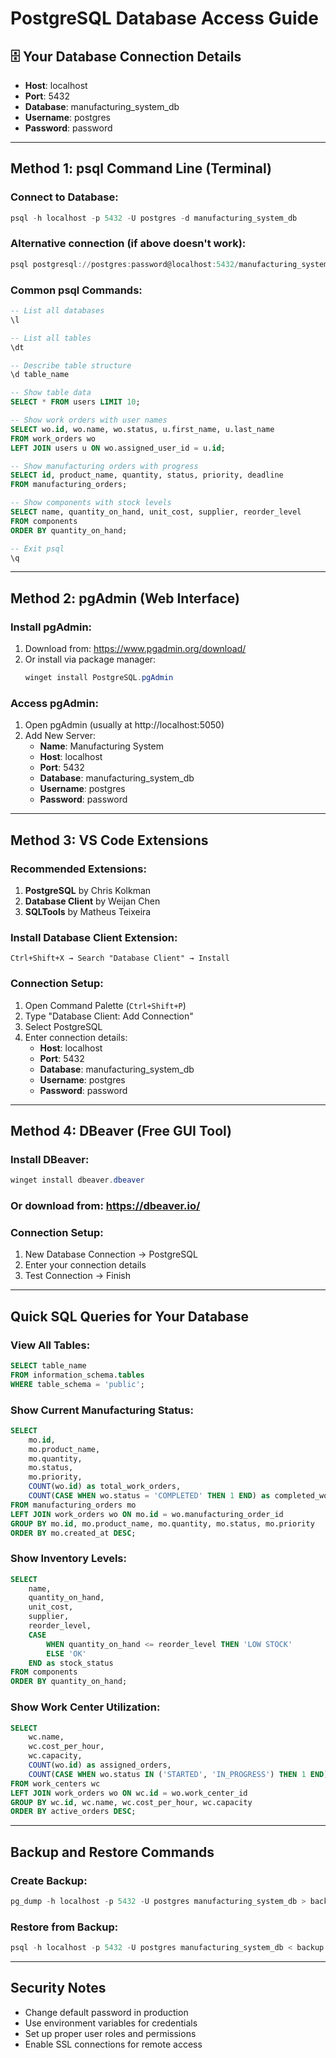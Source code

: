 # PostgreSQL Database Access Guide

## 🗄️ **Your Database Connection Details**
- **Host**: localhost
- **Port**: 5432
- **Database**: manufacturing_system_db
- **Username**: postgres  
- **Password**: password

---

## **Method 1: psql Command Line (Terminal)**

### Connect to Database:
```powershell
psql -h localhost -p 5432 -U postgres -d manufacturing_system_db
```

### Alternative connection (if above doesn't work):
```powershell
psql postgresql://postgres:password@localhost:5432/manufacturing_system_db
```

### Common psql Commands:
```sql
-- List all databases
\l

-- List all tables
\dt

-- Describe table structure
\d table_name

-- Show table data
SELECT * FROM users LIMIT 10;

-- Show work orders with user names
SELECT wo.id, wo.name, wo.status, u.first_name, u.last_name 
FROM work_orders wo 
LEFT JOIN users u ON wo.assigned_user_id = u.id;

-- Show manufacturing orders with progress
SELECT id, product_name, quantity, status, priority, deadline 
FROM manufacturing_orders;

-- Show components with stock levels
SELECT name, quantity_on_hand, unit_cost, supplier, reorder_level 
FROM components 
ORDER BY quantity_on_hand;

-- Exit psql
\q
```

---

## **Method 2: pgAdmin (Web Interface)**

### Install pgAdmin:
1. Download from: https://www.pgadmin.org/download/
2. Or install via package manager:
   ```powershell
   winget install PostgreSQL.pgAdmin
   ```

### Access pgAdmin:
1. Open pgAdmin (usually at http://localhost:5050)
2. Add New Server:
   - **Name**: Manufacturing System
   - **Host**: localhost
   - **Port**: 5432
   - **Database**: manufacturing_system_db
   - **Username**: postgres
   - **Password**: password

---

## **Method 3: VS Code Extensions**

### Recommended Extensions:
1. **PostgreSQL** by Chris Kolkman
2. **Database Client** by Weijan Chen
3. **SQLTools** by Matheus Teixeira

### Install Database Client Extension:
```
Ctrl+Shift+X → Search "Database Client" → Install
```

### Connection Setup:
1. Open Command Palette (`Ctrl+Shift+P`)
2. Type "Database Client: Add Connection"
3. Select PostgreSQL
4. Enter connection details:
   - **Host**: localhost
   - **Port**: 5432
   - **Database**: manufacturing_system_db
   - **Username**: postgres
   - **Password**: password

---

## **Method 4: DBeaver (Free GUI Tool)**

### Install DBeaver:
```powershell
winget install dbeaver.dbeaver
```

### Or download from: https://dbeaver.io/

### Connection Setup:
1. New Database Connection → PostgreSQL
2. Enter your connection details
3. Test Connection → Finish

---

## **Quick SQL Queries for Your Database**

### View All Tables:
```sql
SELECT table_name 
FROM information_schema.tables 
WHERE table_schema = 'public';
```

### Show Current Manufacturing Status:
```sql
SELECT 
    mo.id,
    mo.product_name,
    mo.quantity,
    mo.status,
    mo.priority,
    COUNT(wo.id) as total_work_orders,
    COUNT(CASE WHEN wo.status = 'COMPLETED' THEN 1 END) as completed_work_orders
FROM manufacturing_orders mo
LEFT JOIN work_orders wo ON mo.id = wo.manufacturing_order_id
GROUP BY mo.id, mo.product_name, mo.quantity, mo.status, mo.priority
ORDER BY mo.created_at DESC;
```

### Show Inventory Levels:
```sql
SELECT 
    name,
    quantity_on_hand,
    unit_cost,
    supplier,
    reorder_level,
    CASE 
        WHEN quantity_on_hand <= reorder_level THEN 'LOW STOCK'
        ELSE 'OK'
    END as stock_status
FROM components
ORDER BY quantity_on_hand;
```

### Show Work Center Utilization:
```sql
SELECT 
    wc.name,
    wc.cost_per_hour,
    wc.capacity,
    COUNT(wo.id) as assigned_orders,
    COUNT(CASE WHEN wo.status IN ('STARTED', 'IN_PROGRESS') THEN 1 END) as active_orders
FROM work_centers wc
LEFT JOIN work_orders wo ON wc.id = wo.work_center_id
GROUP BY wc.id, wc.name, wc.cost_per_hour, wc.capacity
ORDER BY active_orders DESC;
```

---

## **Backup and Restore Commands**

### Create Backup:
```powershell
pg_dump -h localhost -p 5432 -U postgres manufacturing_system_db > backup.sql
```

### Restore from Backup:
```powershell
psql -h localhost -p 5432 -U postgres manufacturing_system_db < backup.sql
```

---

## **Security Notes**
- Change default password in production
- Use environment variables for credentials
- Set up proper user roles and permissions
- Enable SSL connections for remote access